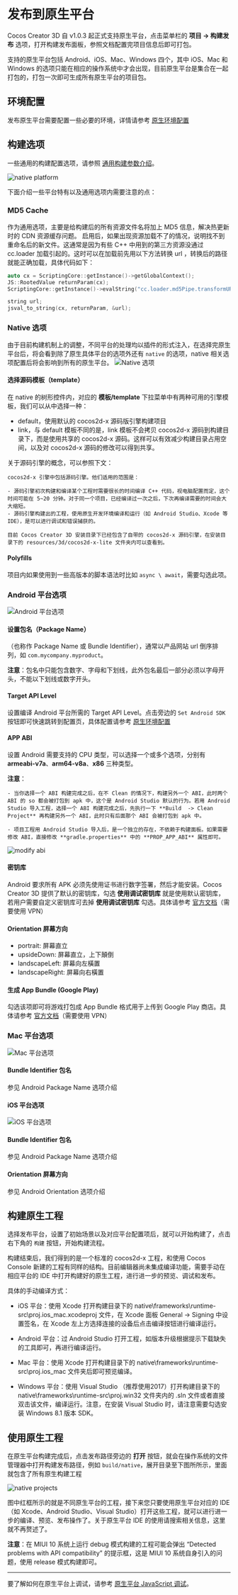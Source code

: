 # 发布到原生平台

Cocos Creator 3D 自 v1.0.3 起正式支持原生平台，点击菜单栏的 **项目 -> 构建发布** 选项，打开构建发布面板，参照文档配置完项目信息后即可打包。

支持的原生平台包括 Android、iOS、Mac、Windows 四个，其中 iOS、Mac 和 Windows 的选项只能在相应的操作系统中才会出现，目前原生平台是集合在一起打包的，打包一次即可生成所有原生平台的项目包。

## 环境配置

发布原生平台需要配置一些必要的环境，详情请参考 [原生环境配置](setup-native-development.md)

## 构建选项

一些通用的构建配置选项，请参照 [通用构建参数介绍](build-options.md)。

![native platform](publish-native/native_platform.jpg)

下面介绍一些平台特有以及通用选项内需要注意的点：

### MD5 Cache

作为通用选项，主要是给构建后的所有资源文件名将加上 MD5 信息，解决热更新时的 CDN 资源缓存问题。
启用后，如果出现资源加载不了的情况，说明找不到重命名后的新文件。这通常是因为有些 C++ 中用到的第三方资源没通过 cc.loader 加载引起的。这时可以在加载前先用以下方法转换 url ，转换后的路径就能正确加载，具体代码如下：

```cpp
auto cx = ScriptingCore::getInstance()->getGlobalContext();
JS::RootedValue returnParam(cx);
ScriptingCore::getInstance()->evalString("cc.loader.md5Pipe.transformURL('url')", &returnParam);

string url;
jsval_to_string(cx, returnParam, &url);
```

### Native 选项

由于目前构建机制上的调整，不同平台的处理均以插件的形式注入，在选择完原生平台后，将会看到除了原生具体平台的选项外还有 `native` 的选项，native 相关选项配置后将会影响到所有的原生平台。
![Native 选项](publish-native/native_options.jpg)

#### 选择源码模板（template）

在 native 的树形控件内，对应的 **模板/template** 下拉菜单中有两种可用的引擎模板，我们可以从中选择一种：

- default，使用默认的 cocos2d-x 源码版引擎构建项目
- link，与 default 模板不同的是，link 模板不会拷贝 cocos2d-x 源码到构建目录下，而是使用共享的 cocos2d-x 源码。这样可以有效减少构建目录占用空间，以及对 cocos2d-x 源码的修改可以得到共享。

关于源码引擎的概念，可以参照下文：

    cocos2d-x 引擎中包括源码引擎。他们适用的范围是：

    - 源码引擎初次构建和编译某个工程时需要很长的时间编译 C++ 代码，视电脑配置而定，这个时间可能在 5~20 分钟。对于同一个项目，已经编译过一次之后，下次再编译需要的时间会大大缩短。
    - 源码引擎构建出的工程，使用原生开发环境编译和运行（如 Android Studio、Xcode 等 IDE），是可以进行调试和错误捕获的。

    目前 Cocos Creator 3D 安装目录下已经包含了自带的 cocos2d-x 源码引擎，在安装目录下的 resources/3d/cocos2d-x-lite 文件夹内可以查看到。

#### Polyfills

项目内如果使用到一些高版本的脚本语法时比如 `async \ await`，需要勾选此项。

### Android 平台选项

![Android 平台选项](publish-native/android_options.png)

#### 设置包名（Package Name）

（也称作 Package Name 或 Bundle Identifier），通常以产品网站 url 倒序排列，如 `com.mycompany.myproduct`。

**注意**：包名中只能包含数字、字母和下划线，此外包名最后一部分必须以字母开头，不能以下划线或数字开头。

#### Target API Level

设置编译 Android 平台所需的 Target API Level。点击旁边的 `Set Android SDK` 按钮即可快速跳转到配置页，具体配置请参考 [原生环境配置](setup-native-development.md)

#### APP ABI

设置 Android 需要支持的 CPU 类型，可以选择一个或多个选项，分别有 **armeabi-v7a**、**arm64-v8a**、**x86** 三种类型。

**注意**：

    - 当你选择一个 ABI 构建完成之后，在不 Clean 的情况下，构建另外一个 ABI，此时两个 ABI 的 so 都会被打包到 apk 中，这个是 Android Studio 默认的行为。若用 Android Studio 导入工程，选择一个 ABI 构建完成之后，先执行一下 **Build  -> Clean Project** 再构建另外一个 ABI，此时只有后面那个 ABI 会被打包到 apk 中。

    - 项目工程用 Android Studio 导入后，是一个独立的存在，不依赖于构建面板。如果需要修改 ABI，直接修改 **gradle.properties** 中的 **PROP_APP_ABI** 属性即可。

![modify abi](publish-native/modify_abi.png)

#### 密钥库

Android 要求所有 APK 必须先使用证书进行数字签署，然后才能安装。Cocos Creator 3D 提供了默认的密钥库，勾选 **使用调试密钥库** 就是使用默认密钥库，若用户需要自定义密钥库可去掉 **使用调试密钥库** 勾选。具体请参考 [官方文档](https://developer.android.com/studio/publish/app-signing?hl=zh-cn)（需要使用 VPN）

#### Orientation 屏幕方向

- portrait: 屏幕直立
- upsideDown: 屏幕直立，上下顛倒
- landscapeLeft: 屏幕向左橫置
- landscapeRight: 屏幕向右橫置

#### 生成 App Bundle (Google Play)

勾选该项即可将游戏打包成 App Bundle 格式用于上传到 Google Play 商店。具体请参考 [官方文档](https://developer.android.com/guide/app-bundle/)（需要使用 VPN）

### Mac 平台选项

![Mac 平台选项](publish-native/mac_options.png)

#### Bundle Identifier 包名

参见 Android Package Name 选项介绍

#### iOS 平台选项

![iOS 平台选项](publish-native/iOS_options.png)

#### Bundle Identifier 包名

参见 Android Package Name 选项介绍

#### Orientation 屏幕方向

参见 Android Orientation 选项介绍

## 构建原生工程

选择发布平台，设置了初始场景以及对应平台配置项后，就可以开始构建了，点击右下角的 `构建` 按钮，开始构建流程。

构建结束后，我们得到的是一个标准的 cocos2d-x 工程，和使用 Cocos Console 新建的工程有同样的结构。目前编辑器尚未集成编译功能，需要手动在相应平台的 IDE 中打开构建好的原生工程，进行进一步的预览、调试和发布。

具体的手动编译方式：

- iOS 平台：使用 Xcode 打开构建目录下的 native\frameworks\runtime-src\proj.ios_mac\.xcodeproj 文件，在 Xcode 面板 General -> Signing 中设置签名，在 Xcode 左上方选择连接的设备后点击编译按钮进行编译运行。

- Android 平台：过 Android Studio 打开工程，如版本升级根据提示下载缺失的工具即可，再进行编译运行。

- Mac 平台：使用 Xcode 打开构建目录下的 native\frameworks\runtime-src\proj.ios_mac 文件夹后即可预览编译。

- Windows 平台：使用 Visual Studio （推荐使用2017）打开构建目录下的 native\frameworks\runtime-src\proj.win32 文件夹内的 .sln 文件或者直接双击该文件，编译运行。注意，在安装 Visual Studio 时，请注意需要勾选安装 Windows 8.1 版本 SDK。

## 使用原生工程

在原生平台构建完成后，点击发布路径旁边的 **打开** 按钮，就会在操作系统的文件管理器中打开构建发布路径，例如 `build/native`，展开目录至下图所所示，里面就包含了所有原生构建工程

![native projects](publish-native/native_projects.png)

图中红框所示的就是不同原生平台的工程，接下来您只要使用原生平台对应的 IDE （如 Xcode、Android Studio、Visual Studio）打开这些工程，就可以进行进一步的编译、预览、发布操作了。关于原生平台 IDE 的使用请搜索相关信息，这里就不再赘述了。

**注意**：在 MIUI 10 系统上运行 debug 模式构建的工程可能会弹出 “Detected problems with API compatibility” 的提示框，这是 MIUI 10 系统自身引入的问题，使用 release 模式构建即可。

---

要了解如何在原生平台上调试，请参考 [原生平台 JavaScript 调试](debug-jsb.md)。
